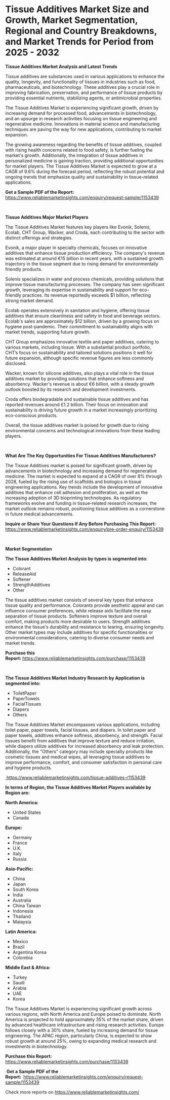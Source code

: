 <p><h1>Tissue Additives Market Size and Growth, Market Segmentation, Regional and Country Breakdowns, and Market Trends for Period from 2025 -  2032</h1></p><p><strong>Tissue Additives Market Analysis and Latest Trends</strong></p>
<p><p>Tissue additives are substances used in various applications to enhance the quality, longevity, and functionality of tissues in industries such as food, pharmaceuticals, and biotechnology. These additives play a crucial role in improving fabrication, preservation, and performance of tissue products by providing essential nutrients, stabilizing agents, or antimicrobial properties. </p><p>The Tissue Additives Market is experiencing significant growth, driven by increasing demand for processed food, advancements in biotechnology, and an upsurge in research activities focusing on tissue engineering and regenerative medicine. Innovations in material science and manufacturing techniques are paving the way for new applications, contributing to market expansion. </p><p>The growing awareness regarding the benefits of tissue additives, coupled with rising health concerns related to food safety, is further fueling the market's growth. Additionally, the integration of tissue additives in personalized medicine is gaining traction, providing additional opportunities for market players. The Tissue Additives Market is expected to grow at a CAGR of 9.6% during the forecast period, reflecting the robust potential and ongoing trends that emphasize quality and sustainability in tissue-related applications.</p></p>
<p><strong>Get a Sample PDF of the Report:&nbsp;</strong> <a href="https://www.reliablemarketinsights.com/enquiry/request-sample/1153439?utm_campaign=3184&utm_medium=2&utm_source=Github&utm_content=ia&utm_term=31032025&utm_id=tissue-additives">https://www.reliablemarketinsights.com/enquiry/request-sample/1153439</a></p>
<p>&nbsp;</p>
<p><strong>Tissue Additives Major Market Players</strong></p>
<p><p>The Tissue Additives Market features key players like Evonik, Solenis, Ecolab, CHT Group, Wacker, and Croda, each contributing to the sector with distinct offerings and strategies. </p><p>Evonik, a major player in specialty chemicals, focuses on innovative additives that enhance tissue production efficiency. The company's revenue was estimated at around €15 billion in recent years, with a sustained growth trajectory in the tissue segment due to rising demand for environmentally friendly products.</p><p>Solenis specializes in water and process chemicals, providing solutions that improve tissue manufacturing processes. The company has seen significant growth, leveraging its expertise in sustainability and support for eco-friendly practices. Its revenue reportedly exceeds $1 billion, reflecting strong market demand.</p><p>Ecolab operates extensively in sanitation and hygiene, offering tissue additives that ensure cleanliness and safety in food and beverage sectors. Ecolab's sales are approximately $12 billion, driven by a growing focus on hygiene post-pandemic. Their commitment to sustainability aligns with market trends, supporting future growth.</p><p>CHT Group emphasizes innovative textile and paper additives, catering to various markets, including tissue. With a substantial product portfolio, CHT’s focus on sustainability and tailored solutions positions it well for future expansion, although specific revenue figures are less commonly disclosed.</p><p>Wacker, known for silicone additives, also plays a vital role in the tissue additives market by providing solutions that enhance softness and absorbency. Wacker's revenue is about €6 billion, with a steady growth outlook boosted by its research and development investments.</p><p>Croda offers biodegradable and sustainable tissue additives and has reported revenues around £1.2 billion. Their focus on innovation and sustainability is driving future growth in a market increasingly prioritizing eco-conscious products.</p><p>Overall, the tissue additives market is poised for growth due to rising environmental concerns and technological innovations from these leading players.</p></p>
<p>&nbsp;</p>
<p><strong>What Are The Key Opportunities For Tissue Additives Manufacturers?</strong></p>
<p><p>The Tissue Additives market is poised for significant growth, driven by advancements in biotechnology and increasing demand for regenerative medicine. The market is expected to expand at a CAGR of over 8% through 2028, fueled by the rising use of scaffolds and biologics in tissue engineering applications. Key trends include the development of innovative additives that enhance cell adhesion and proliferation, as well as the increasing adoption of 3D bioprinting technologies. As regulatory frameworks evolve and funding in tissue-related research increases, the market outlook remains robust, positioning tissue additives as a cornerstone in future medical advancements.</p></p>
<p><strong>Inquire or Share Your Questions If Any Before Purchasing This Report:</strong> <a href="https://www.reliablemarketinsights.com/enquiry/pre-order-enquiry/1153439?utm_campaign=3184&utm_medium=2&utm_source=Github&utm_content=ia&utm_term=31032025&utm_id=tissue-additives">https://www.reliablemarketinsights.com/enquiry/pre-order-enquiry/1153439</a></p>
<p>&nbsp;</p>
<p><strong>Market Segmentation</strong></p>
<p><strong>The Tissue Additives Market Analysis by types is segmented into:</strong></p>
<p><ul><li>Colorant</li><li>ReleaseAid</li><li>Softener</li><li>StrengthAdditives</li><li>Other</li></ul></p>
<p><p>The tissue additives market consists of several key types that enhance tissue quality and performance. Colorants provide aesthetic appeal and can influence consumer preferences, while release aids facilitate the easy separation of tissue products. Softeners improve texture and overall comfort, making products more desirable to users. Strength additives enhance the tissue's durability and resistance to tearing, ensuring longevity. Other market types may include additives for specific functionalities or environmental considerations, catering to diverse consumer needs and market trends.</p></p>
<p><strong>Purchase this Report:&nbsp;</strong><a href="https://www.reliablemarketinsights.com/purchase/1153439?utm_campaign=3184&utm_medium=2&utm_source=Github&utm_content=ia&utm_term=31032025&utm_id=tissue-additives">https://www.reliablemarketinsights.com/purchase/1153439</a></p>
<p>&nbsp;</p>
<p><strong>The Tissue Additives Market Industry Research by Application is segmented into:</strong></p>
<p><ul><li>ToiletPaper</li><li>PaperTowels</li><li>FacialTissues</li><li>Diapers</li><li>Others</li></ul></p>
<p><p>The Tissue Additives Market encompasses various applications, including toilet paper, paper towels, facial tissues, and diapers. In toilet paper and paper towels, additives enhance softness, absorbency, and strength. Facial tissues benefit from additives that improve texture and reduce irritation, while diapers utilize additives for increased absorbency and leak protection. Additionally, the "Others" category may include specialty products like cosmetic tissues and medical wipes, all leveraging tissue additives to improve performance, comfort, and consumer satisfaction in personal care and hygiene products.</p></p>
<p><a href="https://www.reliablemarketinsights.com/tissue-additives-r1153439?utm_campaign=3184&utm_medium=2&utm_source=Github&utm_content=ia&utm_term=31032025&utm_id=tissue-additives">&nbsp;https://www.reliablemarketinsights.com/tissue-additives-r1153439</a></p>
<p><strong>In terms of Region, the Tissue Additives Market Players available by Region are:</strong></p>
<p>
    <p> <strong> North America: </strong>
        <ul>
            <li>United States</li>
            <li>Canada</li>
        </ul>
        </p> 
    <p> <strong> Europe: </strong>
        <ul>
            <li>Germany</li>
            <li>France</li>
            <li>U.K.</li>
            <li>Italy</li>
            <li>Russia</li>
        </ul>
        </p> 
    <p> <strong> Asia-Pacific: </strong>
        <ul>
            <li>China</li>
            <li>Japan</li>
            <li>South Korea</li>
            <li>India</li>
            <li>Australia</li>
            <li>China Taiwan</li>
            <li>Indonesia</li>
            <li>Thailand</li>
            <li>Malaysia</li>
        </ul>
        </p> 
    <p> <strong> Latin America: </strong>
        <ul>
            <li>Mexico</li>
            <li>Brazil</li>
            <li>Argentina Korea</li>
            <li>Colombia</li>
        </ul>
        </p> 
    <p> <strong> Middle East & Africa: </strong>
        <ul>
            <li>Turkey</li>
            <li>Saudi</li>
            <li>Arabia</li>
            <li>UAE</li>
            <li>Korea</li>
        </ul>
    </p>
    </p>
<p><p>The Tissue Additives Market is experiencing significant growth across various regions, with North America and Europe poised to dominate. North America is projected to hold approximately 35% of the market share, driven by advanced healthcare infrastructure and rising research activities. Europe follows closely with a 30% share, fueled by increasing demand for tissue engineering. The APAC region, particularly China, is expected to show robust growth at around 25%, owing to expanding medical research and investments in biotechnology.</p></p>
<p><strong>Purchase this Report: </strong><a href="https://www.reliablemarketinsights.com/purchase/1153439?utm_campaign=3184&utm_medium=2&utm_source=Github&utm_content=ia&utm_term=31032025&utm_id=tissue-additives">https://www.reliablemarketinsights.com/purchase/1153439</a></p>
<p>&nbsp;<strong>Get a Sample PDF of the Report:&nbsp;&nbsp;</strong><a href="https://www.reliablemarketinsights.com/enquiry/request-sample/1153439?utm_campaign=3184&utm_medium=2&utm_source=Github&utm_content=ia&utm_term=31032025&utm_id=tissue-additives">https://www.reliablemarketinsights.com/enquiry/request-sample/1153439</a></p>
<p><strong></strong></p>
<p>Check more reports on <a href="https://www.reliablemarketinsights.com/?utm_campaign=3184&utm_medium=2&utm_source=Github&utm_content=ia&utm_term=31032025&utm_id=tissue-additives">https://www.reliablemarketinsights.com/</a></p>